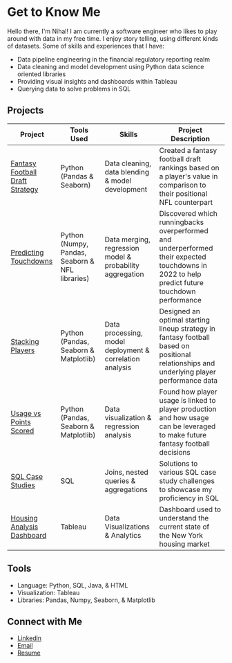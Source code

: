 # Get to Know Me

Hello there, I'm Nihal! I am currently a software engineer who likes to play around with data in my free time. I enjoy story telling, using different kinds of datasets. Some of skills and experiences that I have:

- Data pipeline engineering in the financial regulatory reporting realm
- Data cleaning and model development using Python data science oriented libraries
- Providing visual insights and dashboards within Tableau
- Querying data to solve problems in SQL


## Projects
| Project | Tools Used | Skills | Project Description | 
|---|---|---|---|
|[Fantasy Football Draft Strategy](https://github.com/NihalSidhu/Value-Over-Replacement-FF-Strategy)|Python (Pandas & Seaborn)|Data cleaning, data blending & model development| Created a fantasy football draft rankings based on a player's value in comparison to their positional NFL counterpart |
|[Predicting Touchdowns](https://github.com/NihalSidhu/Runningback-Touchdown-Regression) |Python (Numpy, Pandas, Seaborn & NFL libraries)|Data merging, regression model & probability aggregation|Discovered which runningbacks overperformed and underperformed their expected touchdowns in 2022 to help predict future touchdown performance|
|[Stacking Players](https://github.com/NihalSidhu/Stacking-Players)|Python (Pandas, Seaborn & Matplotlib)|Data processing, model deployment & correlation analysis| Designed an optimal starting lineup strategy in fantasy football based on positional relationships and underlying player performance data|
|[Usage vs Points Scored](https://github.com/NihalSidhu/Usage-vs-Points)|Python (Pandas, Seaborn & Matplotlib)|Data visualization & regression analysis| Found how player usage is linked to player production and how usage can be leveraged to make future fantasy football decisions|
|[SQL Case Studies](https://github.com/NihalSidhu/Data-with-Danny-SQL-Challenge) |SQL|Joins, nested queries & aggregations| Solutions to various SQL case study challenges to showcase my proficiency in SQL|
|[Housing Analysis Dashboard](https://public.tableau.com/app/profile/nihal.sidhu/viz/NYHousingMarketDashboard/NYDashboard?publish=yes) |Tableau|Data Visualizations & Analytics| Dashboard used to understand the current state of the New York housing market|


## Tools 

- Language: Python, SQL, Java, & HTML
- Visualization: Tableau
- Libraries: Pandas, Numpy, Seaborn, & Matplotlib

## Connect with Me

- [Linkedin](https://www.linkedin.com/in/nihal-sidhu/)
- [Email](mailto:nihalsidhu1@gmail.com)
- [Resume]()

<!--
**NihalSidhu/NihalSidhu** is a ✨ _special_ ✨ repository because its `README.md` (this file) appears on your GitHub profile.

Here are some ideas to get you started:

- 🔭 I’m currently working on ...
- 🌱 I’m currently learning ...
- 👯 I’m looking to collaborate on ...
- 🤔 I’m looking for help with ...
- 💬 Ask me about ...
- 📫 How to reach me: ...
- 😄 Pronouns: ...
- ⚡ Fun fact: ...
-->

